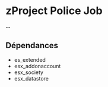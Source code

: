 # zProject Police Job
--
## Dépendances
- es_extended
- esx_addonaccount
- esx_society
- esx_datastore
